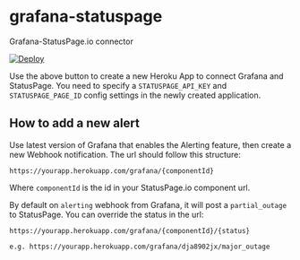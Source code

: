 # grafana-statuspage
Grafana-StatusPage.io connector

[![Deploy](https://www.herokucdn.com/deploy/button.svg)](https://heroku.com/deploy?template=https://github.com/PolymathNetwork/grafana-statuspage)

Use the above button to create a new Heroku App to connect Grafana and StatusPage. You need to specify a `STATUSPAGE_API_KEY` and `STATUSPAGE_PAGE_ID` config settings in the newly created application.

## How to add a new alert

Use latest version of Grafana that enables the Alerting feature, then create a new Webhook notification. The url should follow this structure:

    https://yourapp.herokuapp.com/grafana/{componentId}

Where `componentId` is the id in your StatusPage.io component url.

By default on `alerting` webhook from Grafana, it will post a `partial_outage` to StatusPage. You can override the status in the url:

    https://yourapp.herokuapp.com/grafana/{componentId}/{status}

    e.g. https://yourapp.herokuapp.com/grafana/dja8902jx/major_outage

